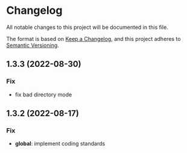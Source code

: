 # Changelog
All notable changes to this project will be documented in this file.

The format is based on [Keep a Changelog](https://keepachangelog.com/en/1.0.0/),
and this project adheres to [Semantic Versioning](https://semver.org/spec/v2.0.0.html).

## 1.3.3 (2022-08-30)

### Fix

- fix bad directory mode

## 1.3.2 (2022-08-17)

### Fix

- **global**: implement coding standards
